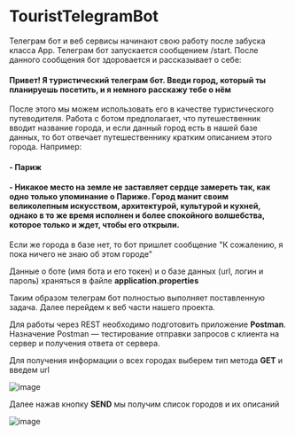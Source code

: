 # TouristTelegramBot

Телеграм бот и веб сервисы начинают свою работу после забуска класса App.
Телеграм бот запускается сообщением /start. После данного сообщения бот здоровается и рассказывает о себе:

#### Привет! Я туристический телеграм бот. Введи город, который ты планируешь посетить, и я немного расскажу тебе о нём

После этого мы можем использовать его в качестве туристического путеводителя.
Работа с ботом предполагает, что путешественник вводит название города, и если данный город есть в нашей базе данных, то бот отвечает путешественнику кратким описанием этого города. Например:

#### - Париж
#### - Никакое место на земле не заставляет сердце замереть так, как одно только упоминание о Париже. Город манит своим великолепным искусством, архитектурой, культурой и кухней, однако в то же время исполнен и более спокойного волшебства, которое только и ждет, чтобы его открыли.

Если же города в базе нет, то бот пришлет сообщение "К сожалению, я пока ничего не знаю об этом городе"

Данные о боте (имя бота и его токен) и о базе данных (url, логин и пароль) храняться в файле **application.properties**

Таким образом телеграм бот полностью выполняет поставленную задача. 
Далее перейдем к веб части нашего проекта.

Для работы через REST необходимо подготовить приложение **Postman**.
Назначение Postman — тестирование отправки запросов с клиента на сервер и получения ответа от сервера.

Для получения информации о всех городах выберем тип метода **GET** и введем url

![image](https://user-images.githubusercontent.com/63640670/132994650-37a26143-72f2-4f5d-be78-9da05bd2ed4f.png)

Далее нажав кнопку **SEND** мы получим список городов и их описаний

![image](https://user-images.githubusercontent.com/63640670/132994722-0d4bbda7-0c44-49e3-828e-6f38e619fa38.png)

